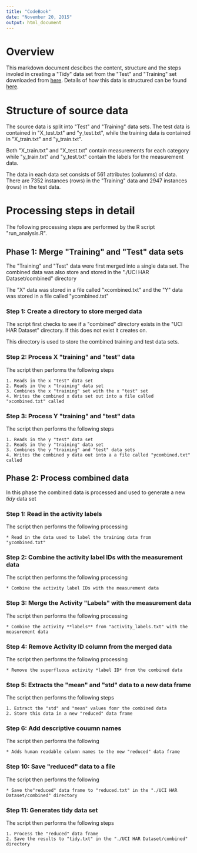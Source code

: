 ```yaml
---
title: "CodeBook"
date: "November 20, 2015"
output: html_document
---
```

# Overview

This markdown document descibes the content, structure and the steps involed in creating a "Tidy" data set from the "Test" and "Training" set downloaded from [here][data source].  Details of how this data is structured can be found [here][data source description].

# Structure of source data

The source data is split into "Test" and "Training" data sets. The test data is contained in "X_test.txt" and  "y_test.txt", while the training data is contained in "X_train.txt" and  "y_train.txt".

Both "X_train.txt" and "X_test.txt" contain measurements for each category while "y_train.txt" and "y_test.txt" contain the labels for the measurement data.

The data in each data set consists of 561 attributes (columms) of data. There are 7352 instances (rows) in the "Training" data and 2947 instances (rows) in the test data.  
  

# Processing steps in detail

The following processing steps are performed by the R script "run_analysis.R".

## Phase 1: Merge "Training" and "Test" data sets

The "Training" and "Test" data were first merged into a single data set.  The combined data was also store and stored in the "./UCI HAR Dataset/combined" directory
    
The "X" data was stored in a file called "xcombined.txt" and the "Y" data was stored in a file called "ycombined.txt"

### Step 1: Create a directory to store merged data

The script first checks to see if a "combined" directory exists in the "UCI HAR Dataset" directory.  If this does not exist it creates on.  
    
This directory is used to store the combined training and test data sets.

### Step 2: Process X "training" and "test" data

The script then performs the following steps
    
    1. Reads in the x "test" data set
    2. Reads in the x "training" data set
    3. Combines the x "training" set with the x "test" set
    4. Writes the combined x data set out into a file called "xcombined.txt" called 
    
    
### Step 3: Process Y "training" and "test" data
    
The script then performs the following steps

    1. Reads in the y "test" data set
    2. Reads in the y "training" data set
    3. Combines the y "training" and "test" data sets
    4. Writes the combined y data out into a a file called "ycombined.txt" called 
    
## Phase 2: Process combined data

In this phase the combined data is processed and used to generate a new *tidy* data set
    
### Step 1: Read in the activity labels

The script then performs the following processing
    
    * Read in the data used to label the training data from "ycombined.txt"
    
### Step 2: Combine the activity label IDs with the measurement data

The script then performs the following processing

    * Combine the activity label IDs with the measurement data

### Step 3: Merge the Activity "Labels" with the measurement data

The script then performs the following processing

    * Combine the activity **labels** from "activity_labels.txt" with the measurement data

### Step 4: Remove Activity ID column from the merged data

The script then performs the following processing

    * Remove the superfluous activity *label ID* from the combined data
    
### Step 5: Extracts the "mean" and "std" data to a new data frame

The script then performs the following steps

    1. Extract the "std" and "mean" values fomr the combined data
    2. Store this data in a new "reduced" data frame

### Step 6: Add descriptive couumn names

The script then performs the following

    * Adds human readable column names to the new "reduced" data frame

### Step 10: Save "reduced" data to a file

The script then performs the following

    * Save the"reduced" data frame to "reduced.txt" in the "./UCI HAR Dataset/combined" directory

### Step 11: Generates tidy data set

The script then performs the following steps

    1. Process the "reduced" data frame
    2. Save the results to "tidy.txt" in the "./UCI HAR Dataset/combined" directory


[data source]: https://d396qusza40orc.cloudfront.net/getdata%2Fprojectfiles%2FUCI%20HAR%20Dataset.zip
[data source description]: http://archive.ics.uci.edu/ml/datasets/Human+Activity+Recognition+Using+Smartphones